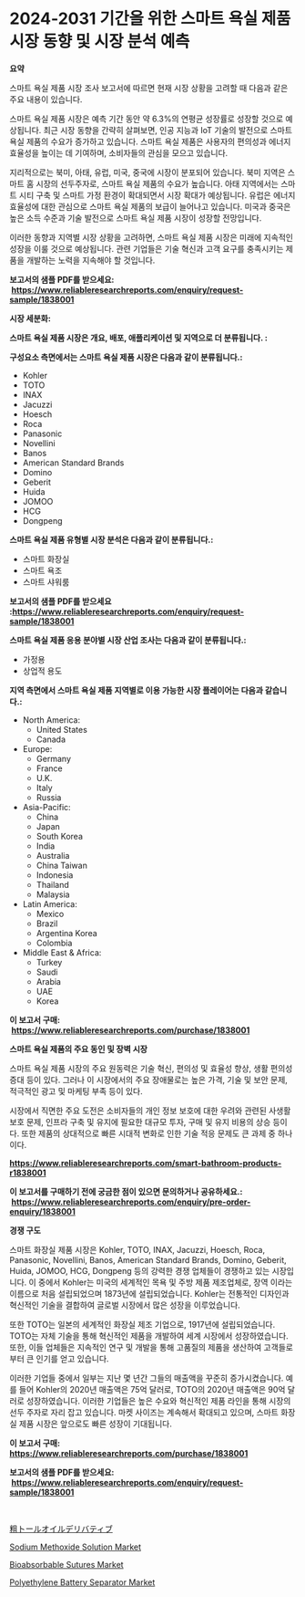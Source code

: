 <p><h1>2024-2031 기간을 위한 스마트 욕실 제품 시장 동향 및 시장 분석 예측</h1></p><p><strong>요약</strong></p>
<p><p>스마트 욕실 제품 시장 조사 보고서에 따르면 현재 시장 상황을 고려할 때 다음과 같은 주요 내용이 있습니다.</p><p>스마트 욕실 제품 시장은 예측 기간 동안 약 6.3%의 연평균 성장률로 성장할 것으로 예상됩니다. 최근 시장 동향을 간략히 살펴보면, 인공 지능과 IoT 기술의 발전으로 스마트 욕실 제품의 수요가 증가하고 있습니다. 스마트 욕실 제품은 사용자의 편의성과 에너지 효율성을 높이는 데 기여하며, 소비자들의 관심을 모으고 있습니다.</p><p>지리적으로는 북미, 아태, 유럽, 미국, 중국에 시장이 분포되어 있습니다. 북미 지역은 스마트 홈 시장의 선두주자로, 스마트 욕실 제품의 수요가 높습니다. 아태 지역에서는 스마트 시티 구축 및 스마트 가정 환경이 확대되면서 시장 확대가 예상됩니다. 유럽은 에너지 효율성에 대한 관심으로 스마트 욕실 제품의 보급이 늘어나고 있습니다. 미국과 중국은 높은 소득 수준과 기술 발전으로 스마트 욕실 제품 시장이 성장할 전망입니다.</p><p>이러한 동향과 지역별 시장 상황을 고려하면, 스마트 욕실 제품 시장은 미래에 지속적인 성장을 이룰 것으로 예상됩니다. 관련 기업들은 기술 혁신과 고객 요구를 충족시키는 제품을 개발하는 노력을 지속해야 할 것입니다.</p></p>
<p><strong>보고서의 샘플 PDF를 받으세요: &nbsp;<a href="https://www.reliableresearchreports.com/enquiry/request-sample/1838001">https://www.reliableresearchreports.com/enquiry/request-sample/1838001</a></strong></p>
<p><strong>시장 세분화:</strong></p>
<p><strong> 스마트 욕실 제품 시장은 개요, 배포, 애플리케이션 및 지역으로 더 분류됩니다. :</strong></p>
<p><strong>구성요소 측면에서는 스마트 욕실 제품 시장은 다음과 같이 분류됩니다.:</strong></p>
<p><ul><li>Kohler</li><li>TOTO</li><li>INAX</li><li>Jacuzzi</li><li>Hoesch</li><li>Roca</li><li>Panasonic</li><li>Novellini</li><li>Banos</li><li>American Standard Brands</li><li>Domino</li><li>Geberit</li><li>Huida</li><li>JOMOO</li><li>HCG</li><li>Dongpeng</li></ul></p>
<p><strong> 스마트 욕실 제품 유형별 시장 분석은 다음과 같이 분류됩니다.:</strong></p>
<p><ul><li>스마트 화장실</li><li>스마트 욕조</li><li>스마트 샤워룸</li></ul></p>
<p><strong>보고서의 샘플 PDF를 받으세요 :<a href="https://www.reliableresearchreports.com/enquiry/request-sample/1838001">https://www.reliableresearchreports.com/enquiry/request-sample/1838001</a></strong></p>
<p><strong> 스마트 욕실 제품 응용 분야별 시장 산업 조사는 다음과 같이 분류됩니다.:</strong></p>
<p><ul><li>가정용</li><li>상업적 용도</li></ul></p>
<p><strong>지역 측면에서 스마트 욕실 제품 지역별로 이용 가능한 시장 플레이어는 다음과 같습니다.:</strong></p>
<p><ul>
    <li>
        North America:
        <ul>
            <li>United States</li>
            <li>Canada</li>
        </ul>
    </li>
    <li>
        Europe:
        <ul>
            <li>Germany</li>
            <li>France</li>
            <li>U.K.</li>
            <li>Italy</li>
            <li>Russia</li>
        </ul>
    </li>
    <li>
        Asia-Pacific:
        <ul>
            <li>China</li>
            <li>Japan</li>
            <li>South Korea</li>
            <li>India</li>
            <li>Australia</li>
            <li>China Taiwan</li>
            <li>Indonesia</li>
            <li>Thailand</li>
            <li>Malaysia</li>
        </ul>
    </li>
    <li>
        Latin America:
        <ul>
            <li>Mexico</li>
            <li>Brazil</li>
            <li>Argentina Korea</li>
            <li>Colombia</li>
        </ul>
    </li>
    <li>
        Middle East & Africa:
        <ul>
            <li>Turkey</li>
            <li>Saudi</li>
            <li>Arabia</li>
            <li>UAE</li>
            <li>Korea</li>
        </ul>
    </li>
    </ul></p>
<p><strong>이 보고서 구매: &nbsp;<a href="https://www.reliableresearchreports.com/purchase/1838001">https://www.reliableresearchreports.com/purchase/1838001</a></strong></p>
<p><strong>스마트 욕실 제품의 주요 동인 및 장벽 시장</strong></p>
<p><p>스마트 욕실 제품 시장의 주요 원동력은 기술 혁신, 편의성 및 효율성 향상, 생활 편의성 증대 등이 있다. 그러나 이 시장에서의 주요 장애물로는 높은 가격, 기술 및 보안 문제, 적극적인 광고 및 마케팅 부족 등이 있다.</p><p>시장에서 직면한 주요 도전은 소비자들의 개인 정보 보호에 대한 우려와 관련된 사생활 보호 문제, 인프라 구축 및 유지에 필요한 대규모 투자, 구매 및 유지 비용의 상승 등이다. 또한 제품의 상대적으로 빠른 시대적 변화로 인한 기술 적응 문제도 큰 과제 중 하나이다.</p></p>
<p><strong><a href="https://www.reliableresearchreports.com/smart-bathroom-products-r1838001">https://www.reliableresearchreports.com/smart-bathroom-products-r1838001</a></strong></p>
<p><strong>이 보고서를 구매하기 전에 궁금한 점이 있으면 문의하거나 공유하세요.: &nbsp;<a href="https://www.reliableresearchreports.com/enquiry/pre-order-enquiry/1838001">https://www.reliableresearchreports.com/enquiry/pre-order-enquiry/1838001</a></strong></p>
<p><strong>경쟁 구도</strong></p>
<p><p>스마트 화장실 제품 시장은 Kohler, TOTO, INAX, Jacuzzi, Hoesch, Roca, Panasonic, Novellini, Banos, American Standard Brands, Domino, Geberit, Huida, JOMOO, HCG, Dongpeng 등의 강력한 경쟁 업체들이 경쟁하고 있는 시장입니다. 이 중에서 Kohler는 미국의 세계적인 목욕 및 주방 제품 제조업체로, 장역 이라는 이름으로 처음 설립되었으며 1873년에 설립되었습니다. Kohler는 전통적인 디자인과 혁신적인 기술을 결합하여 글로벌 시장에서 많은 성장을 이루었습니다.</p><p>또한 TOTO는 일본의 세계적인 화장실 제조 기업으로, 1917년에 설립되었습니다. TOTO는 자체 기술을 통해 혁신적인 제품을 개발하여 세계 시장에서 성장하였습니다. 또한, 이들 업체들은 지속적인 연구 및 개발을 통해 고품질의 제품을 생산하여 고객들로부터 큰 인기를 얻고 있습니다.</p><p>이러한 기업들 중에서 일부는 지난 몇 년간 그들의 매출액을 꾸준히 증가시켰습니다. 예를 들어 Kohler의 2020년 매출액은 75억 달러로, TOTO의 2020년 매출액은 90억 달러로 성장하였습니다. 이러한 기업들은 높은 수요와 혁신적인 제품 라인을 통해 시장의 선두 주자로 자리 잡고 있습니다. 마켓 사이즈는 계속해서 확대되고 있으며, 스마트 화장실 제품 시장은 앞으로도 빠른 성장이 기대됩니다.</p></p>
<p><strong>이 보고서 구매: &nbsp; <a href="https://www.reliableresearchreports.com/purchase/1838001">https://www.reliableresearchreports.com/purchase/1838001</a></strong></p>
<p><strong>보고서의 샘플 PDF를 받으세요: &nbsp;<a href="https://www.reliableresearchreports.com/enquiry/request-sample/1838001">https://www.reliableresearchreports.com/enquiry/request-sample/1838001</a></strong><strong></strong></p>
<p>&nbsp;</p>
<p><p><a href="https://github.com/zoetazuur/Market-Research-Report-List-1/blob/main/388179523372.md">粗トールオイルデリバティブ</a></p><p><a href="https://www.linkedin.com/pulse/sodium-methoxide-solution-market-size-furnishes-valuable-zjppc?trackingId=O2GQW15ipjVV3Gi36Iy3bg%3D%3D">Sodium Methoxide Solution Market</a></p><p><a href="https://github.com/biheemgalvinlouises6hokrh3h/Market-Research-Report-List-2/blob/main/bioabsorbable-sutures-market.md">Bioabsorbable Sutures Market</a></p><p><a href="https://www.linkedin.com/pulse/decoding-polyethylene-battery-separator-market-deep-dive-rnvec?trackingId=BlGLIKwufJIUwmyYe86l3A%3D%3D">Polyethylene Battery Separator Market</a></p></p>